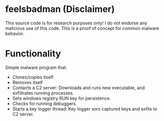 # feelsbadman (Disclaimer)

This source code is for research purposes only! I do not endorse any malicious use of this code. This is a proof of concept for common malware behavior.

# Functionality

Simple malware program that:
  - Clones/copies itself
  - Removes itself
  - Contacts a C2 server: Downloads and runs new executable, and exfiltrates running processes.
  - Sets windows registry RUN key for persistence.
  - Checks for running debuggers. 
  - Starts a key logger thread: Key logger xors captured keys and exfils to C2 server.
  
